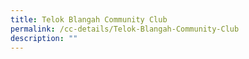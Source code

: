 ```yaml
---
title: Telok Blangah Community Club
permalink: /cc-details/Telok-Blangah-Community-Club
description: ""
---
```

